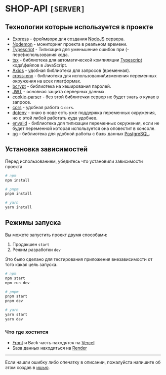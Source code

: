 # SHOP-API `[SERVER]`

## Технологии которые используется в проекте

- [Express](https://expressjs.com/) - фреймворк для создания [NodeJS](https://nodejs.org/) сервера.
- [Nodemon](https://nodemon.io/) - мониторинг проекта в реальном времени.
- [Typescript](https://www.typescriptlang.org/) - Типизация для уменьшение ошибок при (-пере)использования кода.
- [tsx](https://www.npmjs.com/package/tsx) - библиотека для автоматической компиляции [Typescript](https://www.typescriptlang.org/) кода\файлов в JavaScript.
- [Axios](https://axios-http.com/) - удобная библиотека для запросов (временная).
- [cross-env](https://www.npmjs.com/package/cross-env) - библиотека для использования\изменения переменных окружения на всех платформах.
- [bcrypt](https://www.npmjs.com/package/bcrypt) - библиотека на хеширования паролей.
- [JWT](https://www.npmjs.com/package/jsonwebtoken) - основная защита серверных данных.
- [cookie-parser](https://www.npmjs.com/package/cookie-parser) - без этой библитечки сервер не будет знать о куках в запросе.
- [cors](https://www.npmjs.com/package/cors) - удобная работа с `cors`.
- [dotenv](https://www.npmjs.com/package/dotenv) - знаю в ноде есть уже поддержка переменных окружения, но с этой либой работать куда удобнее.
- [envalid](https://www.npmjs.com/package/envalid) - библиотека для типизации переменных окружения, если не будет переменной которая используется она оповестит в консоле.
- [pg](https://www.npmjs.com/package/pg) - библиотека для удобной работы с базы данных [PostgreSQL](https://www.postgresql.org/).

## Установка зависимостей

Перед использованием, убедитесь что установили зависимости проекта

```bash
# npm
npm install

# pnpm
pnpm install

# yarn
yarn install
```

## Режимы запуска

Вы можете запустить проект двумя способами:

1. Продакшен `start`
2. Режим разработки `dev`

Это было сделано для тестирования приложения внезависимости от того какая цель запуска.

```bash
# npm
npm start
npm run dev

# pnpm
pnpm start
pnpm dev

# yarn
yarn start
yarn dev
```

### Что где хостится

- [Front](https://github.com/brokuka/shop-api-client) и Back часть находятся на [Vercel](https://vercel.com/)
- База данных находиться на [Render](https://render.com/)

---

Если нашли ошибку либо опечатку в описании, пожалуйста напишите об этом создав в [ишью](https://github.com/brokuka/shop-api-client/issues).
